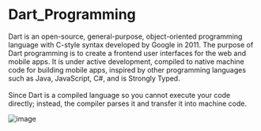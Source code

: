 ##

<h1>Dart_Programming</h1>
  Dart is an open-source, general-purpose, object-oriented programming language with C-style syntax developed by Google in 2011. The purpose of Dart programming is to create a frontend user interfaces for the web and mobile apps. It is under active development, compiled to native machine code for building mobile apps, inspired by other programming languages such as Java, JavaScript, C#, and is Strongly Typed. 
<br><br>Since Dart is a compiled language so you cannot execute your code directly; instead, the compiler parses it and transfer it into machine code.

![image](https://github.com/Priyush02K/Dart_Programming/assets/124695270/df5ec493-4b6d-4d9e-ae9b-c3730e73a76d)

